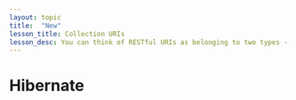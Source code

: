 ```yaml
---
layout: topic
title:  "New"
lesson_title: Collection URIs
lesson_desc: You can think of RESTful URIs as belonging to two types - instance resource URIs and collection resource URIs. Let's understand what they mean.
---
```


<h1>Hibernate</h1>